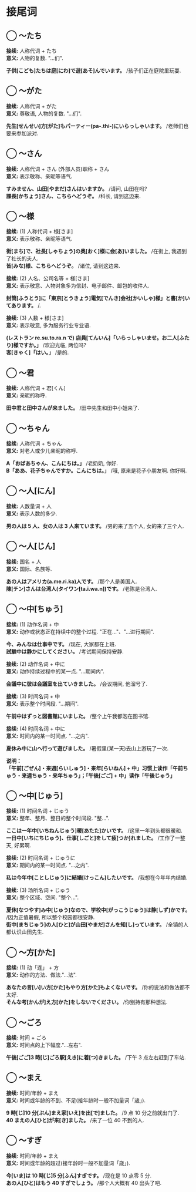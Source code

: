 # 接尾词

## ◯ ～たち

**接续:** 人称代词 + たち  
**意义:** 人物的复数. "...们".

**子供[こども]たちは庭[にわ]で遊[あそ]んでいます。** /孩子们正在庭院里玩耍.

## ◯ ～がた

**接续:** 人称代词 + がた  
**意义:** 尊敬语, 人物的复数. "...们".

**先生[せんせい]方[がた]もパーティー(pa-.thi-)にいらっしゃいます。** /老师们也要来参加派对.

## ◯ ～さん

**接续:** 人称代词 + さん (外部人员)职称 + さん  
**意义:** 表示敬称、亲昵等语气.

**すみません、山田[やまだ]さんはいますか。** /请问, 山田在吗?  
**課長[かちょう]さん、こちらへどうぞ。** /科长, 请到这边来.

<!--more-->

## ◯ ～様

**接续:** (1) 人称代词 + 様[さま]  
**意义:** 表示敬称、亲昵等语气.

**街[まち]で、社長[しゃちょう]の奥[おく]様に会[あ]いました。** /在街上, 我遇到了社长的夫人.  
**皆[みな]様、こちらへどうぞ。** /诸位, 请到这边来.

**接续:** (2) 人名、公司名等 + 様[さま]  
**意义:** 表示敬意、人物对象多为信封、电子邮件、邮包的收件人.

**封筒[ふうとう]に「東京[とうきょう]電気[でんき]会社[かいしゃ]様」と書[か]いてあります。** /.

**接续:** (3) 人数 + 様[さま]  
**意义:** 表示敬意, 多为服务行业专业语.

**(レストラン re.su.to.ra.n で)**
**店員[てんいん]「いらっしゃいませ。お二人[ふたり]様ですか。」** /欢迎光临, 两位吗?  
**客[きゃく]「はい。」** /是的.

## ◯ ～君

**接续:** 人称代词 + 君[くん]  
**意义:** 亲昵的称呼.

**田中君と田中さんが来ました。** /田中先生和田中小姐来了.

## ◯ ～ちゃん

**接续:** 人称代词 + ちゃん  
**意义:** 对老人或少儿亲昵的称呼.

**A「おばあちゃん、こんにちは。」** /老奶奶, 你好.  
**B「ああ、花子ちゃんですか。こんにちは。」** /哦, 原来是花子小朋友啊. 你好啊.

## ◯ ～人[にん]

**接续:** 人数量词 + 人  
**意义:** 表示人数的多少.

**男の人は 5 人、女の人は 3 人来ています。** /男的来了五个人, 女的来了三个人.

## ◯ ～人[じん]

**接续:** 国名 + 人  
**意义:** 国际、名族等.

**あの人はアメリカ(a.me.ri.ka)人です。** /那个人是美国人.  
**陳[チン]さんは台湾人(タイワン[ta.i.wa.n])です。** /老陈是台湾人.

## ◯ ～中[ちゅう]

**接续:** (1) 动作名词 + 中  
**意义:** 动作或状态正在持续中的整个过程. "正在..."、"...进行期间".

**今、みんなは仕事中です。** /现在, 大家都在上班.  
**試験中は静かにしてください。** /考试期间保持安静.

**接续:** (2) 动作名词 + 中に  
**意义:** 动作持续过程中的某一点. "...期间内".

**会議中に彼は会議室を出ていきました。** /会议期间, 他溜号了.

**接续:** (3) 时间名词 + 中  
**意义:** 表示整个时间段. "...期间".

**午前中はずっと図書館にいました。** /整个上午我都泡在图书馆.

**接续:** (4) 时间名词 + 中に  
**意义:** 时间内的某一时间点. "...之内".

**夏休み中に山へ行って遊びました。** /暑假里(某一天)去山上游玩了一次.

**说明：**  
**「午前[ごぜん]・来週[らいしゅう]・来年[らいねん] + 中」习惯上读作「午前ちゅう・来週ちゅう・来年ちゅう」；「午後[ごご] + 中」读作「午後じゅう」**

## ◯ ～中[じゅう]

**接续:** (1) 时间名词 + じゅう  
**意义:** 整年、整月、整日的整个时间段. "整...".

**ここは一年中[いちねんじゅう]暖[あたた]かいです。** /这里一年到头都很暖和.  
**一日中[いちにちじゅう]、仕事[しごと]をして疲[つか]れました。** /工作了一整天, 好累啊.

**接续:** (2) 时间名词 + じゅうに  
**意义:** 期间内的某一时间点. "...之内".

**私は今年中[ことしじゅう]に結婚[けっこん]したいです。** /我想在今年年内结婚.

**接续:** (3) 场所名词 + じゅう  
**意义:** 整个区域、空间. "整个...".

**夏休[なつやす]み中[じゅう]なので、学校中[がっこうじゅう]は静[しず]かです。** /因为正值暑假, 所以整个校园都很安静.  
**街中[まちじゅう]の人[ひと]が山田[やまだ]さんを知[し]っています。** /全镇的人都认识山田先生.

## ◯ ～方[かた]

**接续:** (1) 动「连」 + 方  
**意义:** 动作的方法、做法."...法".

**あなたの言[い]い方[かた]もやり方[かた]もよくないです。** /你的说法和做法都不太好.  
**そんな考[かんが]え方[かた]をしないでください。** /你别持有那种想法.

## ◯ ～ごろ

**接续:** 时间 + ごろ  
**意义:** 时间点的上下幅度."...左右".

**午後[ごご]3 時[じ]ごろ駅[えき]に着[つ]きました。** /下午 3 点左右赶到了车站.

## ◯ ～まえ

**接续:** 时间/年龄 + まえ  
**意义:** 时间或年龄的不到、不足(接年龄时一般不加量词「歳」).

**9 時[じ]10 分[ぷん]まえ家[いえ]を出[で]ました。** /9 点 10 分之前就出门了.  
**40 まえの人[ひと]が来[き]ました。** /来了一位 40 不到的人.

## ◯ ～すぎ

**接续:** 时间/年龄 + まえ  
**意义:** 时间或年龄的超过(接年龄时一般不加量词「歳」).

**今[いま]は 10 時[じ]5 分[ふん]すぎです。** /现在是 10 点零 5 分.  
**あの人[ひと]はもう 40 すぎでしょう。** /那个人大概有 40 出头了吧.
